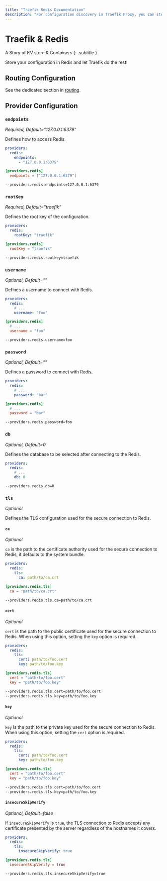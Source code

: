 ```yaml
---
title: "Traefik Redis Documentation"
description: "For configuration discovery in Traefik Proxy, you can store your configurations in Redis. Read the technical documentation."
---
```


# Traefik & Redis

A Story of KV store & Containers
{: .subtitle }

Store your configuration in Redis and let Traefik do the rest!

## Routing Configuration

See the dedicated section in [routing](../routing/providers/kv.md).

## Provider Configuration

### `endpoints`

_Required, Default="127.0.0.1:6379"_

Defines how to access Redis.

```yaml tab="File (YAML)"
providers:
  redis:
    endpoints:
      - "127.0.0.1:6379"
```

```toml tab="File (TOML)"
[providers.redis]
  endpoints = ["127.0.0.1:6379"]
```

```bash tab="CLI"
--providers.redis.endpoints=127.0.0.1:6379
```

### `rootKey`

_Required, Default="traefik"_

Defines the root key of the configuration.

```yaml tab="File (YAML)"
providers:
  redis:
    rootKey: "traefik"
```

```toml tab="File (TOML)"
[providers.redis]
  rootKey = "traefik"
```

```bash tab="CLI"
--providers.redis.rootkey=traefik
```

### `username`

_Optional, Default=""_

Defines a username to connect with Redis.

```yaml tab="File (YAML)"
providers:
  redis:
    # ...
    username: "foo"
```

```toml tab="File (TOML)"
[providers.redis]
  # ...
  username = "foo"
```

```bash tab="CLI"
--providers.redis.username=foo
```

### `password`

_Optional, Default=""_

Defines a password to connect with Redis.

```yaml tab="File (YAML)"
providers:
  redis:
    # ...
    password: "bar"
```

```toml tab="File (TOML)"
[providers.redis]
  # ...
  password = "bar"
```

```bash tab="CLI"
--providers.redis.password=foo
```

### `db`

_Optional, Default=0_

Defines the database to be selected after connecting to the Redis.

```yaml tab="File (YAML)"
providers:
  redis:
    # ...
    db: 0
```

```bash tab="CLI"
--providers.redis.db=0
```

### `tls`

_Optional_

Defines the TLS configuration used for the secure connection to Redis.

#### `ca`

_Optional_

`ca` is the path to the certificate authority used for the secure connection to Redis,
it defaults to the system bundle.

```yaml tab="File (YAML)"
providers:
  redis:
    tls:
      ca: path/to/ca.crt
```

```toml tab="File (TOML)"
[providers.redis.tls]
  ca = "path/to/ca.crt"
```

```bash tab="CLI"
--providers.redis.tls.ca=path/to/ca.crt
```

#### `cert`

_Optional_

`cert` is the path to the public certificate used for the secure connection to Redis.
When using this option, setting the `key` option is required.

```yaml tab="File (YAML)"
providers:
  redis:
    tls:
      cert: path/to/foo.cert
      key: path/to/foo.key
```

```toml tab="File (TOML)"
[providers.redis.tls]
  cert = "path/to/foo.cert"
  key = "path/to/foo.key"
```

```bash tab="CLI"
--providers.redis.tls.cert=path/to/foo.cert
--providers.redis.tls.key=path/to/foo.key
```

#### `key`

_Optional_

`key` is the path to the private key used for the secure connection to Redis.
When using this option, setting the `cert` option is required.

```yaml tab="File (YAML)"
providers:
  redis:
    tls:
      cert: path/to/foo.cert
      key: path/to/foo.key
```

```toml tab="File (TOML)"
[providers.redis.tls]
  cert = "path/to/foo.cert"
  key = "path/to/foo.key"
```

```bash tab="CLI"
--providers.redis.tls.cert=path/to/foo.cert
--providers.redis.tls.key=path/to/foo.key
```

#### `insecureSkipVerify`

_Optional, Default=false_

If `insecureSkipVerify` is `true`, the TLS connection to Redis accepts any certificate presented by the server regardless of the hostnames it covers.

```yaml tab="File (YAML)"
providers:
  redis:
    tls:
      insecureSkipVerify: true
```

```toml tab="File (TOML)"
[providers.redis.tls]
  insecureSkipVerify = true
```

```bash tab="CLI"
--providers.redis.tls.insecureSkipVerify=true
```
